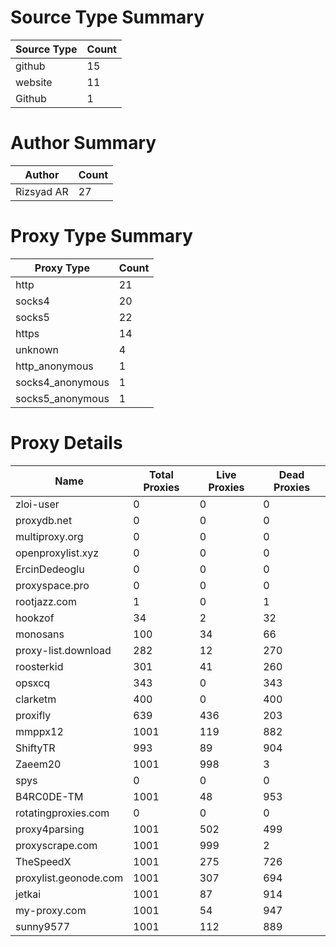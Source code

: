 # Source Type Summary

| Source Type | Count |
|-------------|-------|
| github | 15 |
| website | 11 |
| Github | 1 |


# Author Summary

| Author | Count |
|--------|-------|
| Rizsyad AR | 27 |


# Proxy Type Summary

| Proxy Type | Count |
|------------|-------|
| http | 21 |
| socks4 | 20 |
| socks5 | 22 |
| https | 14 |
| unknown | 4 |
| http_anonymous | 1 |
| socks4_anonymous | 1 |
| socks5_anonymous | 1 |


# Proxy Details

| Name | Total Proxies | Live Proxies | Dead Proxies |
|------|---------------|--------------|---------------|
| zloi-user | 0 | 0 | 0 |
| proxydb.net | 0 | 0 | 0 |
| multiproxy.org | 0 | 0 | 0 |
| openproxylist.xyz | 0 | 0 | 0 |
| ErcinDedeoglu | 0 | 0 | 0 |
| proxyspace.pro | 0 | 0 | 0 |
| rootjazz.com | 1 | 0 | 1 |
| hookzof | 34 | 2 | 32 |
| monosans | 100 | 34 | 66 |
| proxy-list.download | 282 | 12 | 270 |
| roosterkid | 301 | 41 | 260 |
| opsxcq | 343 | 0 | 343 |
| clarketm | 400 | 0 | 400 |
| proxifly | 639 | 436 | 203 |
| mmppx12 | 1001 | 119 | 882 |
| ShiftyTR | 993 | 89 | 904 |
| Zaeem20 | 1001 | 998 | 3 |
| spys | 0 | 0 | 0 |
| B4RC0DE-TM | 1001 | 48 | 953 |
| rotatingproxies.com | 0 | 0 | 0 |
| proxy4parsing | 1001 | 502 | 499 |
| proxyscrape.com | 1001 | 999 | 2 |
| TheSpeedX | 1001 | 275 | 726 |
| proxylist.geonode.com | 1001 | 307 | 694 |
| jetkai | 1001 | 87 | 914 |
| my-proxy.com | 1001 | 54 | 947 |
| sunny9577 | 1001 | 112 | 889 |
